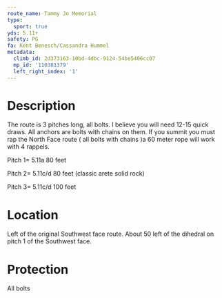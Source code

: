 ```yaml
---
route_name: Tammy Jo Memorial
type:
  sport: true
yds: 5.11+
safety: PG
fa: Kent Benesch/Cassandra Hummel
metadata:
  climb_id: 2d373163-10bd-4dbc-9124-54be5406cc07
  mp_id: '110381379'
  left_right_index: '1'
---
```

# Description
The route is 3 pitches long, all bolts. I believe you will need 12-15 quick draws. All anchors are bolts with chains on them. If you summit you must rap the North Face route ( all bolts with chains )a 60 meter rope will work with 4 rappels.

Pitch 1= 5.11a 80 feet

Pitch 2= 5.11c/d 80 feet (classic arete solid rock)

Pitch 3= 5.11c/d 100 feet

# Location
Left of the original Southwest face route. About 50 left of the dihedral on pitch 1 of the Southwest face.

# Protection
All bolts

